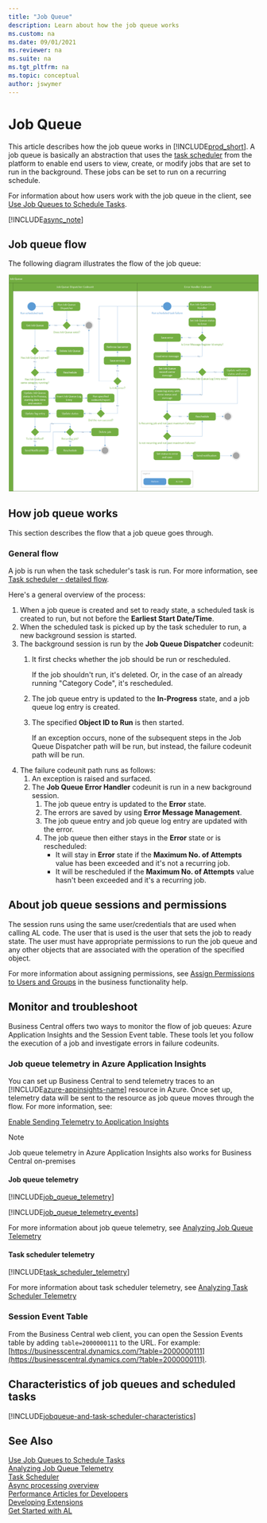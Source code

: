 ```yaml
---
title: "Job Queue"
description: Learn about how the job queue works
ms.custom: na
ms.date: 09/01/2021
ms.reviewer: na
ms.suite: na
ms.tgt_pltfrm: na
ms.topic: conceptual
author: jswymer
---
```

# Job Queue

This article describes how the job queue works in [!INCLUDE[prod_short](includes/prod_short.md)]. A job queue is basically an abstraction that uses the [task scheduler](devenv-task-scheduler.md) from the platform to enable end users to view, create, or modify jobs that are set to run in the background. These jobs can be set to run on a recurring schedule.

For information about how users work with the job queue in the client, see [Use Job Queues to Schedule Tasks](/dynamics365/business-central/admin-job-queues-schedule-tasks).

[!INCLUDE[async_note](includes/include-async-note.md)]

## Job queue flow

The following diagram illustrates the flow of the job queue:

[ ![Shows the job queue activity flow.](media/job-queue-activity-flow.png) ](media/job-queue-activity-flow.png)

<!--
## Create and manage job queue



.. Add some examples
-->
## How job queue works

This section describes the flow that a job queue goes through.

### General flow

A job is run when the task scheduler's task is run. For more information, see [Task scheduler - detailed flow](devenv-task-scheduler.md#detailed-flow).

Here's a general overview of the process:

1. When a job queue is created and set to ready state, a scheduled task is created to run, but not before the **Earliest Start Date/Time**.
2. When the scheduled task is picked up by the task scheduler to run, a new background session is started.
3. The background session is run by the **Job Queue Dispatcher** codeunit:
    1. It first checks whether the job should be run or rescheduled.

        If the job shouldn't run, it's deleted. Or, in the case of an already running "Category Code", it's rescheduled.
    2. The job queue entry is updated to the **In-Progress** state, and a job queue log entry is created.
    3. The specified **Object ID to Run** is then started.

       If an exception occurs, none of the subsequent steps in the Job Queue Dispatcher path will be run, but instead, the failure codeunit path will be run.
4. The failure codeunit path runs as follows:
    1. An exception is raised and surfaced.
    2. The **Job Queue Error Handler** codeunit is run in a new background session.
        1. The job queue entry is updated to the **Error** state.
        2. The errors are saved by using **Error Message Management**.
        3. The job queue entry and job queue log entry are updated with the error.
        4. The job queue then either stays in the **Error** state or is rescheduled:
            - It will stay in **Error** state if the **Maximum No. of Attempts** value has been exceeded and it's not a recurring job.
            - It will be rescheduled if the **Maximum No. of Attempts** value hasn't been exceeded and it's a recurring job.

## About job queue sessions and permissions

The session runs using the same user/credentials that are used when calling AL code. The user that is used is the user that sets the job to ready state. The user must have appropriate permissions to run the job queue and any other objects that are associated with the operation of the specified object.

For more information about assigning permissions, see [Assign Permissions to Users and Groups](/dynamics365/business-central/ui-define-granular-permissions) in the business functionality help.

## Monitor and troubleshoot

Business Central offers two ways to monitor the flow of job queues: Azure Application Insights and the Session Event table. These tools let you follow the execution of a job and investigate errors in failure codeunits.

### Job queue telemetry in Azure Application Insights

You can set up Business Central to send telemetry traces to an [!INCLUDE[azure-appinsights-name](../includes/azure-appinsights-name.md)] resource in Azure. Once set up, telemetry data will be sent to the resource as job queue moves through the flow. For more information, see:

[Enable Sending Telemetry to Application Insights](../administration/telemetry-enable-application-insights.md) 

> [!NOTE]  
> Job queue telemetry in Azure Application Insights also works for Business Central on-premises

#### Job queue telemetry

[!INCLUDE[job_queue_telemetry](../includes/include-telemetry-job-queue.md)]

[!INCLUDE[job_queue_telemetry_events](../includes/include-telemetry-job-queue-events.md)]

For more information about job queue telemetry, see [Analyzing Job Queue Telemetry](../administration/telemetry-job-queue-lifecycle-trace.md)

#### Task scheduler telemetry

[!INCLUDE[task_scheduler_telemetry](../includes/include-telemetry-task-scheduler.md)]

For more information about task scheduler telemetry, see [Analyzing Task Scheduler Telemetry](../administration/telemetry-task-scheduler-trace.md)

### Session Event Table

From the Business Central web client, you can open the Session Events table by adding `table=2000000111` to the URL. For example: [https://businesscentral.dynamics.com/?table=2000000111](https://businesscentral.dynamics.com/?table=2000000111).

## Characteristics of job queues and scheduled tasks

[!INCLUDE[jobqueue-and-task-scheduler-characteristics](includes/include-jobqueue-and-task-scheduler-characteristics.md)]


## See Also
[Use Job Queues to Schedule Tasks](/dynamics365/business-central/admin-job-queues-schedule-tasks)   
[Analyzing Job Queue Telemetry](../administration/telemetry-job-queue-lifecycle-trace.md)   
[Task Scheduler](devenv-task-scheduler.md)   
[Async processing overview](devenv-async-overview.md)   
[Performance Articles for Developers](../performance/performance-developer.md)   
[Developing Extensions](devenv-dev-overview.md)  
[Get Started with AL](devenv-get-started.md)  